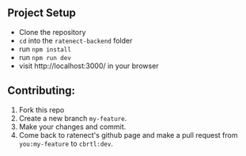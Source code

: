  ## Project Setup
 - Clone the repository
 - `cd` into the `ratenect-backend` folder
 - run `npm install`
 - run `npm run dev`
 - visit http://localhost:3000/ in your browser

 ## Contributing:

 1. Fork this repo
 2. Create a new branch `my-feature`.
 3. Make your changes and commit.
 4. Come back to ratenect's github page and make a pull request from `you:my-feature` to `cbrtl:dev`.

